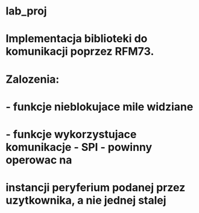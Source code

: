 # lab_proj
#
#
# Implementacja biblioteki do komunikacji poprzez RFM73.
# 
# Zalozenia: 
# - funkcje nieblokujace mile widziane
# - funkcje wykorzystujace komunikacje - SPI - powinny operowac na
#		instancji peryferium podanej przez uzytkownika, a nie jednej stalej


